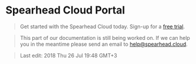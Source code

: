 # Spearhead Cloud Portal

> Get started with the Spearhead Cloud today. Sign-up for a [free trial](https://spearhead.cloud/trial).

> This part of our documentation is still being worked on. If we can help you in the meantime please send an email to [help@spearhead.cloud](mailto:help@spearhead.cloud).

> Last edit: 2018 Thu 26 Jul 19:48 GMT+3 